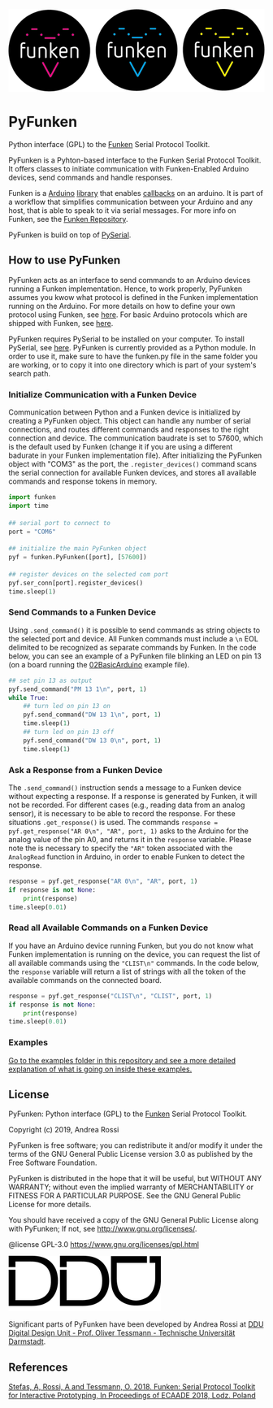![Funken logo](https://github.com/ar0551/PyFunken/blob/master/materials/FNK_LOGO_GITHUB.png)

# PyFunken
Python interface (GPL) to the [Funken](https://github.com/astefas/Funken) Serial Protocol Toolkit.

PyFunken is a Pyhton-based interface to the Funken Serial Protocol Toolkit. It offers classes to initiate communication with Funken-Enabled Arduino devices, send commands and handle responses.

Funken is a [Arduino](https://www.arduino.cc) [library](https://www.arduino.cc/en/Reference/Libraries) that enables [callbacks](https://en.wikipedia.org/wiki/Callback_(computer_programming)) on an arduino. It is part of a workflow that simplifies communication between your Arduino and any host, that is able to speak to it via serial messages.
For more info on Funken, see the [Funken Repository](https://github.com/astefas/Funken).

PyFunken is build on top of [PySerial](https://github.com/pyserial/pyserial).

## How to use PyFunken
PyFunken acts as an interface to send commands to an Arduino devices running a Funken implementation. Hence, to work properly, PyFunken assumes you kwow what protocol is defined in the Funken implementation running on the Arduino. For more details on how to define your own protocol using Funken, see [here](https://github.com/astefas/Funken#how-to-use-funken). For basic Arduino protocols which are shipped with Funken, see [here](https://github.com/astefas/Funken/blob/master/README.md#quickstart).

PyFunken requires PySerial to be installed on your computer. To install PySerial, see [here](https://github.com/pyserial/pyserial/blob/master/documentation/pyserial.rst#installation). PyFunken is currently provided as a Python module. In order to use it, make sure to have the funken.py file in the same folder you are working, or to copy it into one directory which is part of your system's search path.

### Initialize Communication with a Funken Device
Communication between Python and a Funken device is initialized by creating a PyFunken object. This object can handle any number of serial connections, and routes different commands and responses to the right connection and device. The communication baudrate is set to 57600, which is the default used by Funken (change it if you are using a different badurate in your Funken implementation file). After initializing the PyFunken object with "COM3" as the port, the ```.register_devices()``` command scans the serial connection for available Funken devices, and stores all available commands and response tokens in memory.

```python
import funken
import time

## serial port to connect to
port = "COM6"

## initialize the main PyFunken object
pyf = funken.PyFunken([port], [57600])

## register devices on the selected com port
pyf.ser_conn[port].register_devices()
time.sleep(1)
```

### Send Commands to a Funken Device
Using ```.send_command()``` it is possible to send commands as string objects to the selected port and device. All Funken commands must include a ```\n``` EOL delimited to be recognized as separate commands by Funken. In the code below, you can see an example of a PyFunken file blinking an LED on pin 13 (on a board running the [02BasicArduino](https://github.com/astefas/Funken/tree/master/src/Funken/examples/02BasicArduino) example file).
```python
## set pin 13 as output
pyf.send_command("PM 13 1\n", port, 1)
while True:
	## turn led on pin 13 on
	pyf.send_command("DW 13 1\n", port, 1)
	time.sleep(1)
	## turn led on pin 13 off
	pyf.send_command("DW 13 0\n", port, 1)
	time.sleep(1)
```

### Ask a Response from a Funken Device
The ```.send_command()``` instruction sends a message to a Funken device without expecting a response. If a response is generated by Funken, it will not be recorded. For different cases (e.g., reading data from an analog sensor), it is necessary to be able to record the response. For these situations ```.get_response()``` is used. The commands ```response = pyf.get_response("AR 0\n", "AR", port, 1)``` asks to the Arduino for the analog value of the pin A0, and returns it in the ```response``` variable. Please note the is necessary to specify the ```"AR"``` token associated with the ```AnalogRead``` function in Arduino, in order to enable Funken to detect the response.
```python
response = pyf.get_response("AR 0\n", "AR", port, 1)
if response is not None:
	print(response)
time.sleep(0.01)
```

### Read all Available Commands on a Funken Device
If you have an Arduino device running Funken, but you do not know what Funken implementation is running on the device, you can request the list of all available commands using the ```"CLIST\n"``` commands. In the code below, the ```response``` variable will return a list of strings with all the token of the available commands on the connected board.
```python
response = pyf.get_response("CLIST\n", "CLIST", port, 1)
if response is not None:
	print(response)
time.sleep(0.01)
```

### Examples
[Go to the examples folder in this repository and see a more detailed explanation of what is going on inside these examples.](https://github.com/ar0551/PyFunken/tree/master/examples)


## License
PyFunken: Python interface (GPL) to the [Funken](https://github.com/astefas/Funken) Serial Protocol Toolkit.

Copyright (c) 2019, Andrea Rossi

PyFunken is free software; you can redistribute it and/or modify it under the terms of the GNU General Public License version 3.0 as published by the Free Software Foundation.

PyFunken is distributed in the hope that it will be useful, but WITHOUT ANY WARRANTY; without even the implied warranty of MERCHANTABILITY or FITNESS FOR A PARTICULAR PURPOSE. See the GNU General Public License for more details.

You should have received a copy of the GNU General Public License along with PyFunken; If not, see http://www.gnu.org/licenses/.

@license GPL-3.0 https://www.gnu.org/licenses/gpl.html


![DDU logo](https://github.com/ar0551/PyFunken/blob/master/materials/DDU-logo_BLACK_RGB.png)

Significant parts of PyFunken have been developed by Andrea Rossi at [DDU Digital Design Unit - Prof. Oliver Tessmann - Technische Universität Darmstadt](http://www.dg.architektur.tu-darmstadt.de/dg/startseite_3/index.de.jsp).

## References
[Stefas, A, Rossi, A and Tessmann, O. 2018. Funken: Serial Protocol Toolkit for Interactive Prototyping, In Proceedings of ECAADE 2018, Lodz. Poland](http://papers.cumincad.org/data/works/att/ecaade2018_388.pdf)





